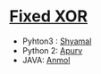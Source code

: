 # [Fixed XOR](http://cryptopals.com/sets/1/challenges/2)

* Pyhton3 : [Shyamal](https://github.com/svaderia/SIG_Cryptography/blob/master/Cryptopal/Problem_2/Shyamal/solution.py)
* Python 2: [Apurv](https://github.com/Apurv-Bajaj/SIG_Cryptography/blob/master/Cryptopal/Problem_2/Apurv/solution.py)
* JAVA: [Anmol](https://github.com/anmolsinghal/SIG_Cryptography/tree/master/Cryptopal/Problem_2/Anmol/problem.java)

